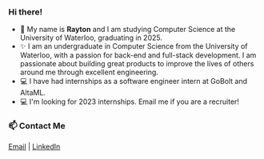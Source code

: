 ### Hi there!
- 🤝 My name is **Rayton** and I am studying Computer Science at the University of Waterloo, graduating in 2025.
- ✨ I am an undergraduate in Computer Science from the University of Waterloo, with a passion for back-end and full-stack development. I am passionate about building great products to improve the lives of others around me through excellent engineering.
- 💻 I have had internships as a software engineer intern at GoBolt and AltaML.
- 💻 I'm looking for 2023 internships. Email me if you are a recruiter!

### 📫 Contact Me 
[Email](mailto:raytonlin@gmail.com) | [LinkedIn](https://www.linkedin.com/in/raytonlin2002)

